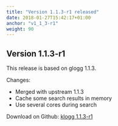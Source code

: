 ```yaml
---
title: "Version 1.1.3-r1 released"
date: 2018-01-27T15:42:17+01:00
anchor: "v1_1_3-r1"
weight: 90
---
```


## Version 1.1.3-r1

This release is based on glogg 1.1.3.

Changes:

 - Merged with upstream 1.1.3
 - Cache some search results in memory
 - Use several cores during search

Download on Github: [klogg 1.1.3-r1](https://github.com/brangr/klogg/releases/tag/v1.1.3_r1)
